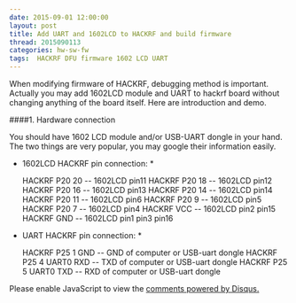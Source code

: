 ```yaml
---
date: 2015-09-01 12:00:00
layout: post
title: Add UART and 1602LCD to HACKRF and build firmware
thread: 2015090113
categories: hw-sw-fw
tags:  HACKRF DFU firmware 1602 LCD UART
---
```


When modifying firmware of HACKRF, debugging method is important. Actually you may add 1602LCD module and UART to hackrf board without changing anything of the board itself. Here are introduction and demo.

####1. Hardware connection

You should have 1602 LCD module and/or USB-UART dongle in your hand. The two things are very popular, you may google their information easily.

 * 1602LCD HACKRF pin connection: *

      HACKRF P20 20 -- 1602LCD pin11
      HACKRF P20 18 -- 1602LCD pin12
      HACKRF P20 16 -- 1602LCD pin13
      HACKRF P20 14 -- 1602LCD pin14
      HACKRF P20 11 -- 1602LCD pin6
      HACKRF P20  9 -- 1602LCD pin5
      HACKRF P20  7 -- 1602LCD pin4
      HACKRF    VCC -- 1602LCD pin2 pin15
      HACKRF    GND -- 1602LCD pin1  pin3 pin16
      
 * UART HACKRF pin connection: *

      HACKRF P25 1 GND       -- GND of computer or USB-uart dongle
      HACKRF P25 4 UART0 RXD -- TXD of computer or USB-uart dongle
      HACKRF P25 5 UART0 TXD -- RXD of computer or USB-uart dongle

<div id="disqus_thread"></div>
<script type="text/javascript">
    /* * * CONFIGURATION VARIABLES: EDIT BEFORE PASTING INTO YOUR WEBPAGE * * */
    var disqus_shortname = 'jiaoxianjun'; // required: replace example with your forum shortname

    /* * * DON'T EDIT BELOW THIS LINE * * */
    (function() {
        var dsq = document.createElement('script'); dsq.type = 'text/javascript'; dsq.async = true;
        dsq.src = '//' + disqus_shortname + '.disqus.com/embed.js';
        (document.getElementsByTagName('head')[0] || document.getElementsByTagName('body')[0]).appendChild(dsq);
    })();
</script>
<noscript>Please enable JavaScript to view the <a href="http://disqus.com/?ref_noscript">comments powered by Disqus.</a></noscript>


<script>
  (function(i,s,o,g,r,a,m){i['GoogleAnalyticsObject']=r;i[r]=i[r]||function(){
  (i[r].q=i[r].q||[]).push(arguments)},i[r].l=1*new Date();a=s.createElement(o),
  m=s.getElementsByTagName(o)[0];a.async=1;a.src=g;m.parentNode.insertBefore(a,m)
  })(window,document,'script','//www.google-analytics.com/analytics.js','ga');

  ga('create', 'UA-56112029-1', 'auto');
  ga('send', 'pageview');

</script>
